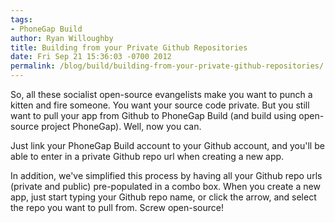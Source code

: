 ```yaml
---
tags:
- PhoneGap Build
author: Ryan Willoughby
title: Building from your Private Github Repositories
date: Fri Sep 21 15:36:03 -0700 2012
permalink: /blog/build/building-from-your-private-github-repositories/
---
```

So, all these socialist open-source evangelists make you want to punch a kitten and fire someone. You want your source code
private. But you still want to pull your app from Github to PhoneGap Build (and build using open-source
project PhoneGap). Well, now you can.

Just link your PhoneGap Build account to your Github account, and you'll be able to enter in a private
Github repo url when creating a new app. 
<!-- end-slug -->

In addition, we've simplified this process by having all your Github repo urls (private and public) 
pre-populated in a combo box. When you create a new app, just start typing your Github repo name, or click
the arrow, and select the repo you want to pull from. Screw open-source!
